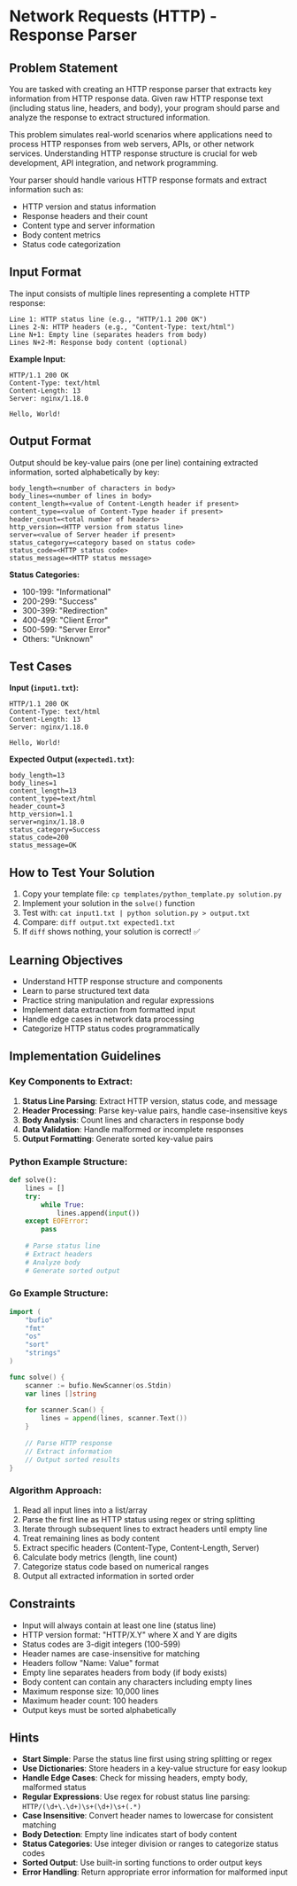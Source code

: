 # Network Requests (HTTP) - Response Parser

## Problem Statement

You are tasked with creating an HTTP response parser that extracts key information from HTTP response data. Given raw HTTP response text (including status line, headers, and body), your program should parse and analyze the response to extract structured information.

This problem simulates real-world scenarios where applications need to process HTTP responses from web servers, APIs, or other network services. Understanding HTTP response structure is crucial for web development, API integration, and network programming.

Your parser should handle various HTTP response formats and extract information such as:
- HTTP version and status information
- Response headers and their count
- Content type and server information
- Body content metrics
- Status code categorization

## Input Format

The input consists of multiple lines representing a complete HTTP response:

```
Line 1: HTTP status line (e.g., "HTTP/1.1 200 OK")
Lines 2-N: HTTP headers (e.g., "Content-Type: text/html")
Line N+1: Empty line (separates headers from body)
Lines N+2-M: Response body content (optional)
```

**Example Input:**
```
HTTP/1.1 200 OK
Content-Type: text/html
Content-Length: 13
Server: nginx/1.18.0

Hello, World!
```

## Output Format

Output should be key-value pairs (one per line) containing extracted information, sorted alphabetically by key:

```
body_length=<number of characters in body>
body_lines=<number of lines in body>
content_length=<value of Content-Length header if present>
content_type=<value of Content-Type header if present>
header_count=<total number of headers>
http_version=<HTTP version from status line>
server=<value of Server header if present>
status_category=<category based on status code>
status_code=<HTTP status code>
status_message=<HTTP status message>
```

**Status Categories:**
- 100-199: "Informational"
- 200-299: "Success"
- 300-399: "Redirection"
- 400-499: "Client Error"
- 500-599: "Server Error"
- Others: "Unknown"

## Test Cases
**Input (`input1.txt`):**
```
HTTP/1.1 200 OK
Content-Type: text/html
Content-Length: 13
Server: nginx/1.18.0

Hello, World!
```

**Expected Output (`expected1.txt`):**
```
body_length=13
body_lines=1
content_length=13
content_type=text/html
header_count=3
http_version=1.1
server=nginx/1.18.0
status_category=Success
status_code=200
status_message=OK
```

## How to Test Your Solution
1. Copy your template file: `cp templates/python_template.py solution.py`
2. Implement your solution in the `solve()` function
3. Test with: `cat input1.txt | python solution.py > output.txt`
4. Compare: `diff output.txt expected1.txt`
5. If `diff` shows nothing, your solution is correct! ✅

## Learning Objectives
- Understand HTTP response structure and components
- Learn to parse structured text data
- Practice string manipulation and regular expressions
- Implement data extraction from formatted input
- Handle edge cases in network data processing
- Categorize HTTP status codes programmatically

## Implementation Guidelines

### Key Components to Extract:
1. **Status Line Parsing**: Extract HTTP version, status code, and message
2. **Header Processing**: Parse key-value pairs, handle case-insensitive keys
3. **Body Analysis**: Count lines and characters in response body
4. **Data Validation**: Handle malformed or incomplete responses
5. **Output Formatting**: Generate sorted key-value pairs

### Python Example Structure:
```python
def solve():
    lines = []
    try:
        while True:
            lines.append(input())
    except EOFError:
        pass
    
    # Parse status line
    # Extract headers
    # Analyze body
    # Generate sorted output
```

### Go Example Structure:
```go
import (
    "bufio"
    "fmt"
    "os"
    "sort"
    "strings"
)

func solve() {
    scanner := bufio.NewScanner(os.Stdin)
    var lines []string
    
    for scanner.Scan() {
        lines = append(lines, scanner.Text())
    }
    
    // Parse HTTP response
    // Extract information
    // Output sorted results
}
```

### Algorithm Approach:
1. Read all input lines into a list/array
2. Parse the first line as HTTP status using regex or string splitting
3. Iterate through subsequent lines to extract headers until empty line
4. Treat remaining lines as body content
5. Extract specific headers (Content-Type, Content-Length, Server)
6. Calculate body metrics (length, line count)
7. Categorize status code based on numerical ranges
8. Output all extracted information in sorted order

## Constraints
- Input will always contain at least one line (status line)
- HTTP version format: "HTTP/X.Y" where X and Y are digits
- Status codes are 3-digit integers (100-599)
- Header names are case-insensitive for matching
- Headers follow "Name: Value" format
- Empty line separates headers from body (if body exists)
- Body content can contain any characters including empty lines
- Maximum response size: 10,000 lines
- Maximum header count: 100 headers
- Output keys must be sorted alphabetically

## Hints
- **Start Simple**: Parse the status line first using string splitting or regex
- **Use Dictionaries**: Store headers in a key-value structure for easy lookup
- **Handle Edge Cases**: Check for missing headers, empty body, malformed status
- **Regular Expressions**: Use regex for robust status line parsing: `HTTP/(\d+\.\d+)\s+(\d+)\s+(.*)`
- **Case Insensitive**: Convert header names to lowercase for consistent matching
- **Body Detection**: Empty line indicates start of body content
- **Status Categories**: Use integer division or ranges to categorize status codes
- **Sorted Output**: Use built-in sorting functions to order output keys
- **Error Handling**: Return appropriate error information for malformed input

